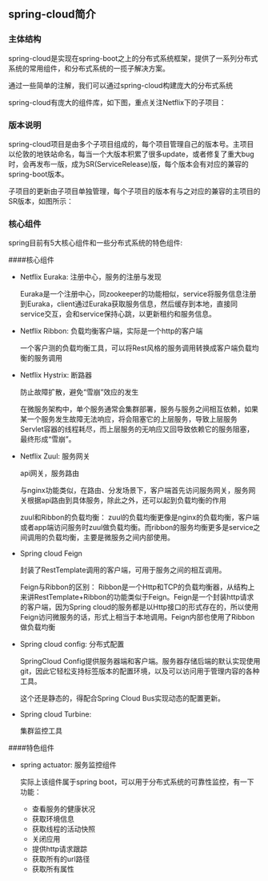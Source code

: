## spring-cloud简介

### 主体结构

spring-cloud是实现在spring-boot之上的分布式系统框架，提供了一系列分布式系统的常用组件，和分布式系统的一揽子解决方案。

通过一些简单的注解，我们可以通过spring-cloud构建庞大的分布式系统

spring-cloud有庞大的组件库，如下图，重点关注Netflix下的子项目：



### 版本说明

spring-cloud项目是由多个子项目组成的，每个项目管理自己的版本号。主项目以伦敦的地铁站命名，每当一个大版本积累了很多update，或者修复了重大bug时，会再发布一版，成为SR(ServiceRelease)版，每个版本会有对应的兼容的spring-boot版本。

子项目的更新由子项目单独管理，每个子项目的版本有与之对应的兼容的主项目的SR版本，如图所示：


### 核心组件

spring目前有5大核心组件和一些分布式系统的特色组件:

####核心组件

* Netflix Euraka: 注册中心，服务的注册与发现

	Euraka是一个注册中心，同zookeeper的功能相似，service将服务信息注册到Euraka，client通过Euraka获取服务信息，然后缓存到本地，直接同service交互，会和service保持心跳，以更新租约和服务信息。
* Netflix Ribbon: 负载均衡客户端，实际是一个http的客户端
	
	一个客户测的负载均衡工具，可以将Rest风格的服务调用转换成客户端负载均衡的服务调用
* Netflix Hystrix: 断路器 

	防止故障扩散，避免“雪崩”效应的发生
	
	在微服务架构中，单个服务通常会集群部署，服务与服务之间相互依赖，如果某一个服务发生故障无法响应，将会阻塞它的上层服务，导致上层服务Servlet容器的线程耗尽，而上层服务的无响应又回导致依赖它的服务阻塞，最终形成“雪崩”。
* Netflix Zuul: 服务网关

	api网关，服务路由
	
	与nginx功能类似，在路由、分发场景下，客户端首先访问服务网关，服务网关根据api路由到具体服务，除此之外，还可以起到负载均衡的作用
	
	zuul和Ribbon的负载均衡：
	zuul的负载均衡更像是nginx的负载均衡，客户端或者app端访问服务时zuul做负载均衡。而ribbon的服务均衡更多是service之间调用的负载均衡，主要是微服务之间内部使用。  
* Spring cloud Feign

	封装了RestTemplate调用的客户端，可用于服务之间的相互调用。
	
	Feign与Ribbon的区别：
	Ribbon是一个Http和TCP的负载均衡器，从结构上来讲RestTemplate+Ribbon的功能类似于Feign。Feign是一个封装http请求的客户端，因为Spring cloud的服务都是以Http接口的形式存在的，所以使用Feign访问微服务的话，形式上相当于本地调用。Feign内部也使用了Ribbon做负载均衡
* Spring cloud config: 分布式配置

	SpringCloud Config提供服务器端和客户端。服务器存储后端的默认实现使用git，因此它轻松支持标签版本的配置环境，以及可以访问用于管理内容的各种工具。
	
	这个还是静态的，得配合Spring Cloud Bus实现动态的配置更新。

* Spring cloud Turbine: 

	集群监控工具

####特色组件
* spring actuator: 服务监控组件

	实际上该组件属于spring boot，可以用于分布式系统的可靠性监控，有一下功能：
	* 查看服务的健康状况
	* 获取环境信息
	* 获取线程的活动快照
	* 关闭应用
	* 提供http请求跟踪
	* 获取所有的url路径
	* 获取所有属性
	

	
